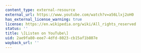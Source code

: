 ```yaml
---
content_type: external-resource
external_url: https://www.youtube.com/watch?v=a56Llxj2oH0
has_external_license_warning: true
license: https://en.wikipedia.org/wiki/All_rights_reserved
status: ''
title: \[Listen on YouTube\]
uid: 2ae9fa80-eee7-4dfd-8023-cb15af1b807e
wayback_url: ''
---
```

